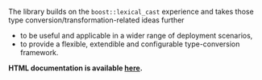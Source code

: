 The library builds on the `boost::lexical_cast` experience and takes those type conversion/transformation-related ideas further

* to be useful and applicable in a wider range of deployment scenarios,
* to provide a flexible, extendible and configurable type-conversion framework.

**HTML documentation is available [here](http://yet-another-user.github.io/convert).**
